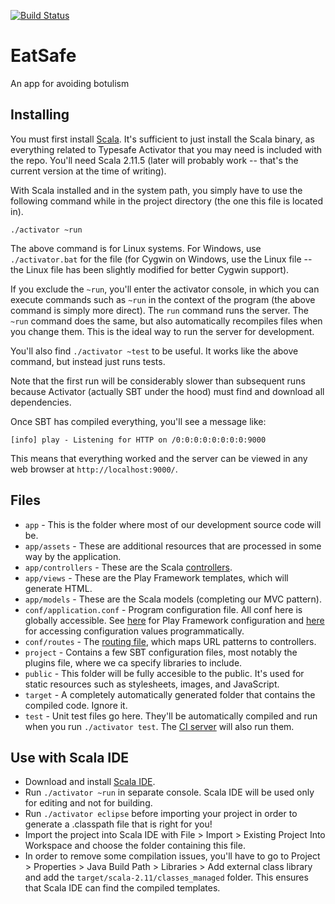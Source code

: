 [![Build Status](https://magnum.travis-ci.com/MikeHoffert/EatSafe.svg?token=yXznwCPJBpA9S1h8k4E4&branch=master)](https://magnum.travis-ci.com/MikeHoffert/EatSafe)

# EatSafe
An app for avoiding botulism

## Installing

You must first install [Scala](http://www.scala-lang.org/download/). It's sufficient to just install
the Scala binary, as everything related to Typesafe Activator that you may need is included with
the repo. You'll need Scala 2.11.5 (later will probably work -- that's the current version at the
time of writing).

With Scala installed and in the system path, you simply have to use the following command while in
the project directory (the one this file is located in).

```
./activator ~run
```

The above command is for Linux systems. For Windows, use `./activator.bat` for the file (for
Cygwin on Windows, use the Linux file -- the Linux file has been slightly modified for better
Cygwin support).

If you exclude the `~run`, you'll enter the activator console, in which you can execute commands
such as `~run` in the context of the program (the above command is simply more direct). The `run`
command runs the server. The `~run` command does the same, but also automatically recompiles files
when you change them. This is the ideal way to run the server for development.

You'll also find `./activator ~test` to be useful. It works like the above command, but instead just
runs tests.

Note that the first run will be considerably slower than subsequent runs because Activator (actually
SBT under the hood) must find and download all dependencies.

Once SBT has compiled everything, you'll see a message like:

```
[info] play - Listening for HTTP on /0:0:0:0:0:0:0:0:9000
```

This means that everything worked and the server can be viewed in any web browser at
`http://localhost:9000/`.

## Files

* `app` - This is the folder where most of our development source code will be.
* `app/assets` - These are additional resources that are processed in some way by the application.
* `app/controllers` - These are the Scala [controllers](https://www.playframework.com/documentation/2.3.7/ScalaActions).
* `app/views` - These are the Play Framework templates, which will generate HTML.
* `app/models` - These are the Scala models (completing our MVC pattern).
* `conf/application.conf` - Program configuration file. All conf here is globally accessible.
  See [here](https://www.playframework.com/documentation/2.3.7/Configuration) for Play Framework
  configuration and [here](http://stackoverflow.com/a/10534049/1968462) for accessing configuration
  values programmatically.
* `conf/routes` - The [routing file](https://www.playframework.com/documentation/2.3.7/ScalaRouting),
  which maps URL patterns to controllers.
* `project` - Contains a few SBT configuration files, most notably the plugins file, where we ca
  specify libraries to include.
* `public` - This folder will be fully accesible to the public. It's used for static resources such
  as stylesheets, images, and JavaScript.
* `target` - A completely automatically generated folder that contains the compiled code. Ignore it.
* `test` - Unit test files go here. They'll be automatically compiled and run when you run
  `./activator test`. The [CI server](https://magnum.travis-ci.com/MikeHoffert/EatSafe.svg?token=yXznwCPJBpA9S1h8k4E4&branch=master)
  will also run them.

## Use with Scala IDE

* Download and install [Scala IDE](http://scala-ide.org/).
* Run `./activator ~run` in separate console. Scala IDE will be used only for editing and not
  for building.
* Run `./activator eclipse` before importing your project in order to generate a .classpath file 
  that is right for you!
* Import the project into Scala IDE with File > Import > Existing Project Into Workspace and choose
  the folder containing this file.
* In order to remove some compilation issues, you'll have to go to Project > Properties >
  Java Build Path > Libraries > Add external class library and add the `target/scala-2.11/classes_managed`
  folder. This ensures that Scala IDE can find the compiled templates.